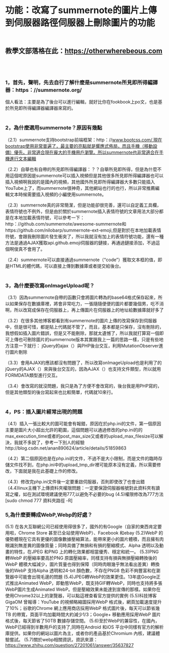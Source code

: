 
# 功能：改寫了summernote的圖片上傳到伺服器路徑伺服器上刪除圖片的功能<br>
## <br>教學文部落格在此：https://otherwherebeous.com
<br><br>
### 1，首先，聲明，先去自行了解什麼是summernote所見即所得編譯器：https：//summernote.org/
個人看法：主要是為了後台可以進行編輯，就好比你在fookbook上po文，也是基於所見即所得編譯器編譯器來寫的。
<br><br>
### 2，為什麼選用summernote？原因有幾點
（2.1）summernote支持bootstrap前端框架：http：//www.bootcss.com/,現在bootstrap使用非常普遍了，最主要的亮點就是響應式佈局，而且手機（移動設備）優先。非常適合現在龐大的手機用戶瀏覽。所以summernote也非常適合在手機進行文本編輯

（2.2）自舉也有自帶的所見即所得編譯器：？？自舉所見即所得，但是為什麼不用這個呢原因是summernote可以插入視頻但是其他很多所見即所得編譯器也可以插入視頻啊我說的是國內的視頻，其他國外所見即所得編譯器大多數只能插入YouTube上了，而summernote很神奇，其他網站也行的也行，所以非常推薦編輯文本時候需要插入視頻的小編使用summernote。


（2.3）summernote真的非常簡潔，但是功能卻很完善，還可以自定義工具欄，表情符號也不例外，但是由於關於summernote插入表情符號的文章用法大部分都是在本地加載表情符號，可以參考一下：http：//github.com/summernote/awesome-summernote和https://github.com/nilobarp/summernote-ext-emoji,但是對於在本地加載表情符號，會跟我刪除圖片發生衝突了，所以我就沒有加上的表情符號功能，還有一種方法是通過AJAX獲取api.github.emoji伺服器的鏈接，再通過鏈接添加，不過這個啊俊真不會用了。

（2.4）summernote可以直接通過summernote（“code”）獲取文本框的值，即是HTML的體代碼，可以直接上傳到數據庫或者提交給後台。
<br><br>

### 3，為什麼要改寫onImageUpload呢？
（3.1）因為summernote自帶的函數只會將圖片轉為的base64格式保存起來，所以如果保存在數據庫裡，將會非常吃力，一張隨隨便便的圖片都要幾個男，吃不消啊，所以改寫成保存在伺服器上，再上傳圖片在伺服器上的地址給數據庫就好多了

（3.2）在很多其他博客都看到有summernote的圖片上傳的改寫保存到伺服器中，但是很可惜，都是貼上代碼就不管了，而且，基本都是只保存，沒有刪除的，我想假如插入圖片錯誤，但是又不能刪除，那就太遺憾了，所以我就打算寫一個即可上傳也可刪除圖片的summernote版本其實跟我上一篇的思路一樣，只是有些地方注意一下就行： jQuery的ajax（）與PHP後台交互，利用MutationObserver進行圖片刪除

（3.3）會用AJAX的應該都沒有問題了，所以改寫onImageUpload也是利用了的jQuery的AJAX（）來與後台交互的，因為AJAX（）也支持文件類型，所以就用FORMDATA類型進行交互。

（3.4）會改寫的就沒問題，我只是為了方便不會改寫的，後台我是用PHP寫的，但是其他類型的後台寫起來也比較簡單，代碼就10來行。
<br><br>


### 4，PS：插入圖片經常出現的問題
（4.1）插入一張比較大的圖可能會有報錯，原因在於php.ini的文件，第一個原因主要是圖片大小超出允許的範圍，這個問題可以通過修改的php.ini的的max_execution_time或者的post_max_size又或者的upload_max_filesize可以解決，我就不多說了，參考一下別人的經驗http://blog.csdn.net/anan890624/article/details/51859863

（4.2）第二個原因也是在php.ini的文件，不過不是大小限制，而是文件的臨時存儲文件找不到，在php.ini中的upload_tmp_dir裡可能原本沒有定義，所以需要修改，下面就是我在此基礎上作的修改。

（4.3）修改完php.ini文件後一定要重啟伺服器，否則即使改了也會出錯
（4.4)linux主機下上傳資料夾權限問題：一定要保證伺服器帳號對此資料夾有讀寫之權，如在測試環境建議使用777,以避免不必要的bug
(4.5)權限修改為777方法 [sudo chmod 777 資料夾路徑 -R]
### 5,為什麼要轉成WebP,Webp的好處？
(5.1) 在各大互聯網公司已經使用得很多了，國外的有Google（自家的東西肯定要用啦，Chrome Store 甚至已全站使用WebP）、Facebook 和ebay
(5.2)WebP 的優勢體現在它具有更優的圖像數據壓縮算法，能帶來更小的圖片體積，而且擁有肉眼識別無差異的圖像質量；同時具備了無損和有​​損的壓縮模式、Alpha 透明以及動畫的特性，在JPEG 和PNG 上的轉化效果都相當優秀、穩定和統一。
(5.3)PNG 轉WebP 的壓縮率要高於PNG 原圖壓縮率，同樣支持有損與無損壓縮轉換後的WebP 體積大幅減少，圖片質量也得到保障（同時肉眼幾乎無法看出差異）轉換後的WebP 支持Alpha 透明和24-bit 顏色數，不存在PNG8 色彩不夠豐富和在瀏覽器中可能會出現毛邊的問題
(5.4)JPEG轉WebP的效果更佳。13年底Google正式推出Animated WebP，即動態WebP，既支持GIF轉WebP，同時也支持將多張WebP圖片生成Animated WebP。但是壓縮效果未能達到宣傳的那樣。如果你在使用Chrome32以上的瀏覽器，可以點這裡查看官方提供的實例
(5.5)科技博客Gig‍‍‍aOM 曾報導：YouTube 的視頻略縮圖採用WebP 格式後，網頁加載速度提升了10%；谷歌的Chrome 網上應用商店採用WebP 格式圖片後，每天可以節省幾TB 的帶寬，頁面平均加載時間大約減少1/3；Google+ 移動應用採用WebP 圖片格式後，每天節省了50TB 數據存儲空間。
(5.6)至於WebP的兼容性，在國內，WebP已經得到半數用戶的支持了,同時在Android 和iOS 平台中同樣有官方的解析庫提供。如果你的網站以圖片為主，或者你的產品基於Chromium 內核，建議體驗嘗試。
(5.7)關於webp相關資訊，資訊來源：https://www.zhihu.com/question/27201061/answer/35637827


